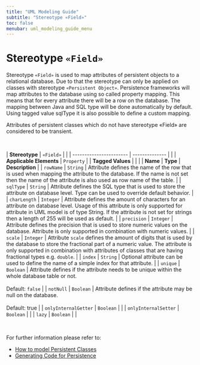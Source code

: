 ```yaml
---
title: "UML Modeling Guide"
subtitle: "Stereotype «Field»"
toc: false
menubar: uml_modeling_guide_menu
---
```


# Stereotype `«Field»`
Stereotype `«Field»` is used to map attributes of persistent objects to a relational database. Due to that the stereotype can only be applied on classes with stereotype `«Persistent Object»`. Persistence frameworks will map attributes to the database using so called property mapping. This means that for every attribute there will be a row on the database. The mapping between Java and SQL type will be done automatically by default. Using tagged value sqlType it is also possible to define a custom mapping.

Attributes of persistent classes which do not have stereotype «Field» are considered to be transient.

<br>

| **Stereotype**          | `«Field»` | |
| ----------------------- | -------------- | |
| **Applicable Elements** | `Property`        |
| **Tagged Values**       |                       |                                                                                                                                                                                                          |
| **Name**                | **Type**              | **Description**                                                                                                                                                                                          |
| `rowName`   | `String` | Attribute defines the name of the row that is used when mapping the attribute to the database. If the name is not set then the name of the attribute is also used as row name of the table. |
| `sqlType`   | `String` | Attribute defines the SQL type that is used to store the attribute on database level. Type can be used to override default behavior. |
| `charLength`   | `Integer` | Attribute defines the amount of characters for an attribute on database level. Usage of this attribute is only supported for attribute in UML model is of type String. If the attribute is not set for strings then a length of 255 will be used as default. |
| `precision`   | `Integer` | Attribute defines the precision that is used to store numeric values on the database. Attribute is only supported in combination with numeric values. |
| `scale`   | `Integer` | Attribute `scale` defines the amount of digits that is used by the database to store the fractional part of a numeric value. The attribute is only supported in combination with attributes of classes that are having fractional types e.g. `double`.  |
| `index`   | `String` | Optional attribute can be used to define the name of a simple index for that attribute. |
| `unique`   | `Boolean` | Attribute defines if the attribute needs to be unique within the whole database table or not.<br><br>Default: `false` |
| `notNull`   | `Boolean` | Attribute defines if the attribute may be null on the database.<br><br>Default: true |
| `onlyInternalGetter`   | `Boolean` |  |
| `onlyInternalSetter`   | `Boolean` |  |
| `lazy`   | `Boolean` |  |

<br>

For further information please refer to:
- [How to model Persistent Classes](/uml-modeling-guide/how-to-model-jeaf-persistence)
- [Generating Code for Persistence](/developer-guide/code-for-jeaf-persistence)

    